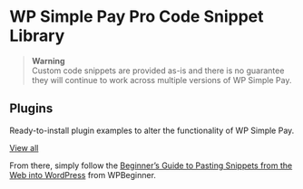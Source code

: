 # WP Simple Pay Pro Code Snippet Library

> **Warning**<br>
> Custom code snippets are provided as-is and there is no guarantee they will continue to work across multiple versions of WP Simple Pay.

## Plugins

Ready-to-install plugin examples to alter the functionality of WP Simple Pay.

[View all](https://github.com/wpsimplepay/WP-Simple-Pay-Snippet-Library/tree/master/plugins)

From there, simply follow the [Beginner’s Guide to Pasting Snippets from the Web into WordPress](https://www.wpbeginner.com/beginners-guide/beginners-guide-to-pasting-snippets-from-the-web-into-wordpress/) from WPBeginner.

